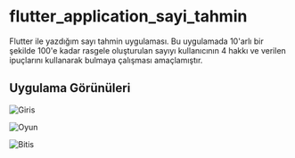 # flutter_application_sayi_tahmin

Flutter ile yazdığım sayı tahmin uygulaması.
Bu uygulamada 10'arlı bir şekilde 100'e kadar rasgele oluşturulan sayıyı kullanıcının 4 hakkı ve verilen ipuçlarını kullanarak bulmaya çalışması amaçlamıştır.


## Uygulama Görünüleri


![Giris](https://user-images.githubusercontent.com/48367134/118890311-2022e700-b907-11eb-87e6-8c66c654242d.jpg)


![Oyun](https://user-images.githubusercontent.com/48367134/118890320-244f0480-b907-11eb-849f-95c335922c31.jpg)


![Bitis](https://user-images.githubusercontent.com/48367134/118890329-26b15e80-b907-11eb-88fb-ff218260e248.jpg)

